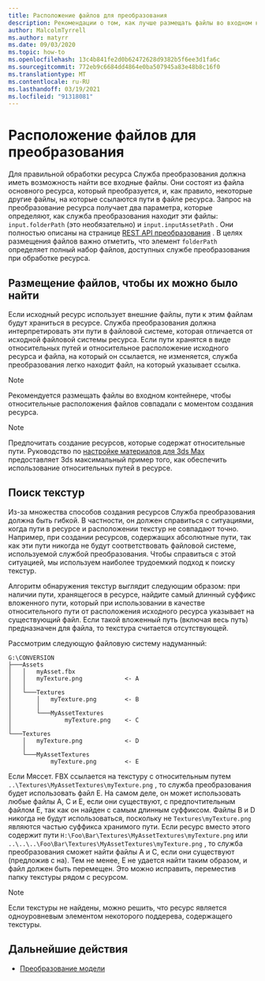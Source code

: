 ```yaml
---
title: Расположение файлов для преобразования
description: Рекомендации о том, как лучше размещать файлы во входном контейнере.
author: MalcolmTyrrell
ms.author: matyrr
ms.date: 09/03/2020
ms.topic: how-to
ms.openlocfilehash: 13c4b841fe2d0b62472628d9382b5f6ee3d1fa6c
ms.sourcegitcommit: 772eb9c6684dd4864e0ba507945a83e48b8c16f0
ms.translationtype: MT
ms.contentlocale: ru-RU
ms.lasthandoff: 03/19/2021
ms.locfileid: "91318081"
---
```

# <a name="laying-out-files-for-conversion"></a>Расположение файлов для преобразования

Для правильной обработки ресурса Служба преобразования должна иметь возможность найти все входные файлы.
Они состоят из файла основного ресурса, который преобразуется, и, как правило, некоторые другие файлы, на которые ссылаются пути в файле ресурса.
Запрос на преобразование ресурса получает два параметра, которые определяют, как служба преобразования находит эти файлы: `input.folderPath` (это необязательно) и `input.inputAssetPath` .
Они полностью описаны на странице [REST API преобразования](conversion-rest-api.md) .
В целях размещения файлов важно отметить, что элемент `folderPath` определяет полный набор файлов, доступных службе преобразования при обработке ресурса.

## <a name="placing-files-so-they-can-be-found"></a>Размещение файлов, чтобы их можно было найти

Если исходный ресурс использует внешние файлы, пути к этим файлам будут храниться в ресурсе.
Служба преобразования должна интерпретировать эти пути в файловой системе, которая отличается от исходной файловой системы ресурса.
Если пути хранятся в виде относительных путей и относительное расположение исходного ресурса и файла, на который он ссылается, не изменяется, служба преобразования легко находит файл, на который указывает ссылка.

> [!Note]
> Рекомендуется размещать файлы во входном контейнере, чтобы относительные расположения файлов совпадали с моментом создания ресурса.

> [!Note]
> Предпочитать создание ресурсов, которые содержат относительные пути.
> Руководство по [настройке материалов для 3ds Max](../../tutorials/modeling/3dsmax-material-setup.md) предоставляет 3ds максимальный пример того, как обеспечить использование относительных путей в ресурсе.

## <a name="finding-textures"></a>Поиск текстур

Из-за множества способов создания ресурсов Служба преобразования должна быть гибкой.
В частности, он должен справиться с ситуациями, когда пути в ресурсе и расположении текстур не совпадают точно.
Например, при создании ресурсов, содержащих абсолютные пути, так как эти пути никогда не будут соответствовать файловой системе, используемой службой преобразования.
Чтобы справиться с этой ситуацией, мы используем наиболее трудоемкий подход к поиску текстур.

Алгоритм обнаружения текстур выглядит следующим образом: при наличии пути, хранящегося в ресурсе, найдите самый длинный суффикс вложенного пути, который при использовании в качестве относительного пути от расположения исходного ресурса указывает на существующий файл.
Если такой вложенный путь (включая весь путь) предназначен для файла, то текстура считается отсутствующей.

Рассмотрим следующую файловую систему надуманный: 
```
G:\CONVERSION
├───Assets
│   │   myAsset.fbx
│   │   myTexture.png            <- A
│   │
│   └───Textures
│       │   myTexture.png        <- B
│       │
│       └───MyAssetTextures
│               myTexture.png    <- C
│
└───Textures
    │   myTexture.png            <- D
    │
    └───MyAssetTextures
            myTexture.png        <- E
```
Если Мяссет. FBX ссылается на текстуру с относительным путем `..\Textures\MyAssetTextures\myTexture.png` , то служба преобразования будет использовать файл E. На самом деле, он может использовать любые файлы A, C и E, если они существуют, с предпочтительным файлом E, так как он найден с самым длинным суффиксом.
Файлы B и D никогда не будут использоваться, поскольку не `Textures\myTexture.png` являются частью суффикса хранимого пути.
Если ресурс вместо этого содержит пути `H:\Foo\Bar\Textures\MyAssetTextures\myTexture.png` или `..\..\..\Foo\Bar\Textures\MyAssetTextures\myTexture.png` , то служба преобразования сможет найти файлы A и C, если они существуют (предложив c на). Тем не менее, E не удается найти таким образом, и файл должен быть перемещен.
Это можно исправить, переместив папку текстуры рядом с ресурсом.

> [!Note]
> Если текстуры не найдены, можно решить, что ресурс является одноуровневым элементом некоторого поддерева, содержащего текстуры.

## <a name="next-steps"></a>Дальнейшие действия

- [Преобразование модели](model-conversion.md)
